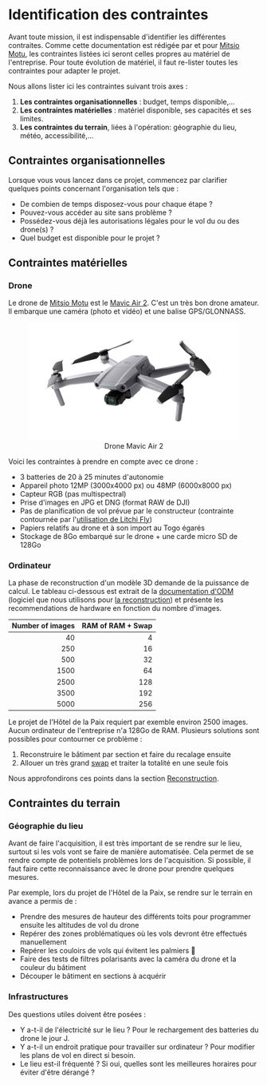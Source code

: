 # Identification des contraintes

Avant toute mission, il est indispensable d'identifier les différentes contraites. Comme cette documentation est rédigée par et pour [Mitsio Motu](https://www.mitsiomotu.com/), les contraintes listées ici seront celles propres au matériel de l'entreprise. Pour toute évolution de matériel, il faut re-lister toutes les contraintes pour adapter le projet.

Nous allons lister ici les contraintes suivant trois axes :

1. **Les contraintes organisationnelles** : budget, temps disponible,...
2. **Les contraintes matérielles** : matériel disponible, ses capacités et ses limites.
3. **Les contraintes du terrain**, liées à l'opération: géographie du lieu, météo, accessibilité,...

## Contraintes organisationnelles

Lorsque vous vous lancez dans ce projet, commencez par clarifier quelques points concernant l'organisation tels que :

- De combien de temps disposez-vous pour chaque étape ?
- Pouvez-vous accéder au site sans problème ?
- Possédez-vous déjà les autorisations légales pour le vol du ou des drone(s) ?
- Quel budget est disponible pour le projet ?

## Contraintes matérielles

### Drone

Le drone de [Mitsio Motu](https://www.mitsiomotu.com/) est le [Mavic Air 2](https://www.dji.com/mavic-air-2/specs). C'est un très bon drone amateur. Il embarque une caméra (photo et vidéo) et une balise GPS/GLONNASS.

<figure align="center">
    <img src="../../images/guide/drone_mavic.jpg" | width=500/>
    <figcaption>Drone Mavic Air 2</figcaption>
</figure>

Voici les contraintes à prendre en compte avec ce drone :

- 3 batteries de 20 à 25 minutes d'autonomie
- Appareil photo 12MP (3000x4000 px) ou 48MP (6000x8000 px)
- Capteur RGB (pas multispectral)
- Prise d'images en JPG et DNG (format RAW de DJI)
- Pas de planification de vol prévue par le constructeur (contrainte contournée par l'[utilisation de Litchi Fly](../planification/planification.md))
- Papiers relatifs au drone et à son import au Togo égarés
- Stockage de 8Go embarqué sur le drone + une carde micro SD de 128Go

### Ordinateur

La phase de reconstruction d'un modèle 3D demande de la puissance de calcul. Le tableau ci-dessous est extrait de la [documentation d'ODM](https://docs.opendronemap.org/installation/#id4) (logiciel que nous utilisons pour [la reconstruction](../reconstruction/reconstruction.md)) et présente les recommendations de hardware en fonction du nombre d'images.

| Number of images | RAM of RAM + Swap |
| ---------------: | ----------------: |
| 40               | 4                 |
| 250              | 16                |
| 500              | 32                |
| 1500             | 64                |
| 2500             | 128               |
| 3500             | 192               |
| 5000             | 256               |

Le projet de l'Hôtel de la Paix requiert par exemble environ 2500 images. Aucun ordinateur de l'entreprise n'a 128Go de RAM. Plusieurs solutions sont possibles pour contourner ce problème :

1. Reconstruire le bâtiment par section et faire du recalage ensuite
2. Allouer un très grand [swap](https://fr.wikipedia.org/wiki/Espace_d%27%C3%A9change) et traiter la totalité en une seule fois

Nous approfondirons ces points dans la section [Reconstruction](../reconstruction/reconstruction.md).

## Contraintes du terrain

### Géographie du lieu

Avant de faire l'acquisition, il est très important de se rendre sur le lieu, surtout si les vols vont se faire de manière automatisée. Cela permet de se rendre compte de potentiels problèmes lors de l'acquisition. Si possible, il faut faire cette reconnaissance avec le drone pour prendre quelques mesures.

Par exemple, lors du projet de l'Hôtel de la Paix, se rendre sur le terrain en avance a permis de :

- Prendre des mesures de hauteur des différents toits pour programmer ensuite les altitudes de vol du drone
- Repérer des zones problématiques où les vols devront être effectués manuellement
- Repérer les couloirs de vols qui évitent les palmiers 🌴
- Faire des tests de filtres polarisants avec la caméra du drone et la couleur du bâtiment
- Découper le bâtiment en sections à acquérir

### Infrastructures

Des questions utiles doivent être posées :

- Y a-t-il de l'électricité sur le lieu ? Pour le rechargement des batteries du drone le jour J.
- Y a-t-il un endroit pratique pour travailler sur ordinateur ? Pour modifier les plans de vol en direct si besoin.
- Le lieu est-il fréquenté ? Si oui, quelles sont les meilleures horaires pour éviter d'être dérangé ?
